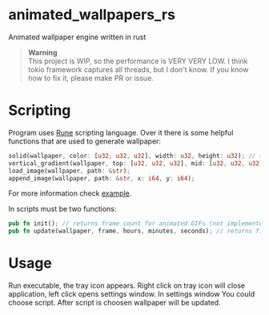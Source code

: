 # animated_wallpapers_rs
Animated wallpaper engine written in rust

> **Warning**\
> This project is WIP, so the performance is VERY VERY LOW. I think tokio framework captures all threads, but I don't know. If you know how to fix it, please make PR or issue.

# Scripting

Program uses [Rune](https://github.com/rune-rs/rune) scripting language. 
Over it there is some helpful functions that are used to generate wallpaper:
``` rust
solid(wallpaper, color: [u32, u32, u32], width: u32, height: u32); // same as wallpaper.solid(...)
vertical_gradient(wallpaper, top: [u32, u32, u32], mid: [u32, u32, u32], bottom: [u32, u32, u32], width: u32, height: u32);
load_image(wallpaper, path: &str);
append_image(wallpaper, path: &str, x: i64, y: i64);
```
For more information check [example](https://github.com/AndrewChe7/animated_wallpapers_rs/blob/master/test_wp/test.rn).

In scripts must be two functions:
``` rust
pub fn init(); // returns frame count for animated GIFs (not implemented yet)
pub fn update(wallpaper, frame, hours, minutes, seconds); // returns final wallpaper
```

# Usage

Run executable, the tray icon appears. Right click on tray icon will close application, left click opens settings window. In settings window You
could choose script. After script is choosen wallpaper will be updated.
